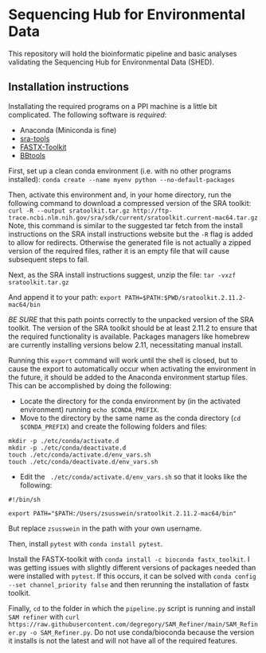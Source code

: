 # Sequencing Hub for Environmental Data 

This repository will hold the bioinformatic pipeline and basic analyses 
validating  the Sequencing Hub for Environmental Data (SHED).

## Installation instructions

Installating the required programs on a PPI machine is a little bit
complicated. The following software is *required*:
- Anaconda (Miniconda is fine)
- [sra-tools](https://github.com/ncbi/sra-tools/wiki/02.-Installing-SRA-Toolkit)
- [FASTX-Toolkit](http://hannonlab.cshl.edu/fastx_toolkit/)
- [BBtools](https://formulae.brew.sh/formula/bbtools)

First, set up a clean conda environment (i.e. with no other programs
installed):
`conda create --name myenv python --no-default-packages`

Then, activate this environment and, in your home directory, run the following
command to download a compressed version of the SRA toolkit:
`curl -R --output sratoolkit.tar.gz
http://ftp-trace.ncbi.nlm.nih.gov/sra/sdk/current/sratoolkit.current-mac64.tar.gz`
Note, this command is similar to the suggested tar fetch from the install
instructions on the SRA install instructions website but the `-R` flag is added to allow for redirects.
Otherwise the generated file is not actually a zipped version of the required
files, rather it is an empty file that will cause subsequent steps to fail.

Next, as the SRA install instructions suggest, unzip the file:
`tar -vxzf sratoolkit.tar.gz`

And append it to your path:
`export PATH=$PATH:$PWD/sratoolkit.2.11.2-mac64/bin`

*BE SURE* that this path points correctly to the unpacked version of the SRA
toolkit. The version of the SRA toolkit should be at least 2.11.2 to ensure
that the required functionality is available. Packages managers like homebrew
are currently installing versions below 2.11, necessitating manual install.

Running this `export` command will work until the shell is closed, but to cause
the export to automatically occur when activating the environment in the future, it should be added to the Anaconda
environment startup files.
This can be accomplished by doing the following:

- Locate the directory for the conda environment by (in the activated
  environment) running `echo $CONDA_PREFIX`.
- Move to the directory by the same name as the conda directory (`cd
  $CONDA_PREFIX`) and create the following folders and files:
```
mkdir -p ./etc/conda/activate.d
mkdir -p ./etc/conda/deactivate.d
touch ./etc/conda/activate.d/env_vars.sh
touch ./etc/conda/deactivate.d/env_vars.sh
```  
- Edit the ` ./etc/conda/activate.d/env_vars.sh` so that it looks like the
  following:
```
#!/bin/sh

export PATH="$PATH:/Users/zsusswein/sratoolkit.2.11.2-mac64/bin"
```
But replace `zsusswein` in the path with your own username.

Then, install `pytest` with `conda install pytest`.

Install the FASTX-toolkit with `conda install -c bioconda
fastx_toolkit`. I was getting issues with slightly different versions of
packages needed than were installed with `pytest`. If this occurs, it can be
solved with `conda config --set channel_priority false` and then rerunning the
installation of fastx toolkit.

Finally, `cd` to the folder in which the `pipeline.py` script is running and 
install `SAM refiner` 
with `curl https://raw.githubusercontent.com/degregory/SAM_Refiner/main/SAM_Refiner.py -o SAM_Refiner.py`. Do not use conda/bioconda because the version it installs is not the latest and will not have all of the required features.
 

 
